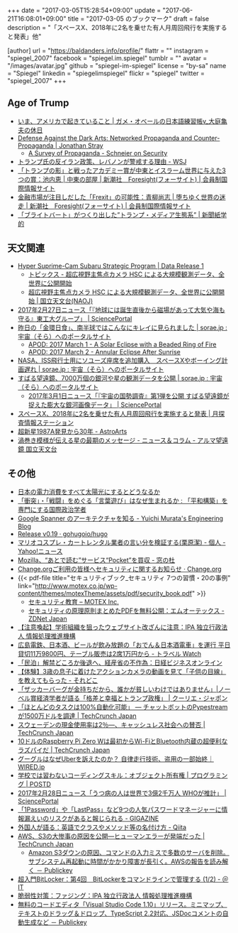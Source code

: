 +++
date = "2017-03-05T15:28:54+09:00"
update = "2017-06-21T16:08:01+09:00"
title = "2017-03-05 のブックマーク"
draft = false
description = "「スペースX、2018年に2名を乗せた有人月周回飛行を実施すると発表」他"

[author]
  url = "https://baldanders.info/profile/"
  flattr = ""
  instagram = "spiegel_2007"
  facebook = "spiegel.im.spiegel"
  tumblr = ""
  avatar = "/images/avatar.jpg"
  github = "spiegel-im-spiegel"
  license = "by-sa"
  name = "Spiegel"
  linkedin = "spiegelimspiegel"
  flickr = "spiegel"
  twitter = "spiegel_2007"
+++

## Age of Trump

- [いま、アメリカで起きていること | ガメ・オベールの日本語練習帳v_大庭亀夫の休日](https://gamayauber1001.wordpress.com/2017/02/27/trump/)
- [Defense Against the Dark Arts: Networked Propaganda and Counter-Propaganda | Jonathan Stray](http://jonathanstray.com/networked-propaganda-and-counter-propaganda)
    - [A Survey of Propaganda - Schneier on Security](https://www.schneier.com/blog/archives/2017/02/a_survey_of_pro.html)
- [トランプ氏の反イラン政策、レバノンが警戒する理由 - WSJ](http://jp.wsj.com/articles/SB10766636087242413531904582646252193905784)
- [「トランプの影」と戦ったアカデミー賞が中東とイスラーム世界に与えた3つの賞：池内恵 | 中東の部屋 | 新潮社　Foresight(フォーサイト) | 会員制国際情報サイト](http://www.fsight.jp/articles/-/42048)
- [金融市場が注目しだした「Frexit」の可能性：青柳尚志 | 堕ちゆく世界の迷走 | 新潮社　Foresight(フォーサイト) | 会員制国際情報サイト](http://www.fsight.jp/articles/-/42057)
- [「ブライトバート」がつくり出した”トランプ・メディア生態系” | 新聞紙学的](https://kaztaira.wordpress.com/2017/03/04/%e3%80%8c%e3%83%96%e3%83%a9%e3%82%a4%e3%83%88%e3%83%90%e3%83%bc%e3%83%88%e3%80%8d%e3%81%8c%e3%81%a4%e3%81%8f%e3%82%8a%e5%87%ba%e3%81%97%e3%81%9f%e3%83%88%e3%83%a9%e3%83%b3%e3%83%97%e3%83%bb%e3%83%a1/)

## 天文関連

- [Hyper Suprime-Cam Subaru Strategic Program | Data Release 1](https://hsc-release.mtk.nao.ac.jp/doc/)
    - [トピックス - 超広視野主焦点カメラ HSC による大規模観測データ、全世界に公開開始](http://subarutelescope.org/Topics/2017/02/27/j_index.html)
    - [超広視野主焦点カメラ HSC による大規模観測データ、全世界に公開開始 | 国立天文台(NAOJ)](http://www.nao.ac.jp/news/topics/2017/20170228-subaru.html)
- [2017年2月27日ニュース「『地球には誕生直後から磁場があって大気や海も守る』東工大グループ」 | SciencePortal](http://scienceportal.jst.go.jp/news/newsflash_review/newsflash/2017/02/20170227_01.html)
- [昨日の「金環日食」、南半球ではこんなにキレイに見られました | sorae.jp : 宇宙（そら）へのポータルサイト](http://sorae.jp/030201/2017_02_27_sun.html)
    - [APOD: 2017 March 1 - A Solar Eclipse with a Beaded Ring of Fire](https://apod.nasa.gov/apod/ap170301.html)
    - [APOD: 2017 March 2 - Annular Eclipse After Sunrise](https://apod.nasa.gov/apod/ap170302.html)
- [NASA、ISS飛行士用にソユーズ座席を追加購入　スペースXやボーイング計画遅れ | sorae.jp : 宇宙（そら）へのポータルサイト](http://sorae.jp/030201/2017_03_01_nasa.html)
- [すばる望遠鏡、7000万個の銀河や星の観測データを公開 | sorae.jp : 宇宙（そら）へのポータルサイト](http://sorae.jp/030201/2017_03_01_subaru.html)
    - [2017年3月1日ニュース「『宇宙の国勢調査』第1弾を公開 すばる望遠鏡が捉えた膨大な銀河画像データ」 | SciencePortal](http://scienceportal.jst.go.jp/news/newsflash_review/newsflash/2017/03/20170301_01.html)
- [スペースX、2018年に2名を乗せた有人月周回飛行を実施すると発表 | 月探査情報ステーション](http://moonstation.jp/blog/lunarexp/spacex-announced-manned-space-flight-to-the-moon-and-back-in-2018)
- [超新星1987A発見から30年 - AstroArts](http://www.astroarts.co.jp/article/hl/a/8983_sn1987a)
- [渦巻き模様が伝える星の最期のメッセージ - ニュース＆コラム - アルマ望遠鏡 国立天文台](http://alma.mtk.nao.ac.jp/j/news/info/2017/0303post_698.html)

## その他

- [日本の電力消費をすべて太陽光にするとどうなるか](http://thutmose.blog.jp/archives/69589222.html)
- [「衝突」・「戦闘」をめぐる「言葉遊び」はなぜ生まれるか : 「平和構築」を専門にする国際政治学者](http://shinodahideaki.blog.jp/archives/14255942.html)
- [Google Spanner のアーキテクチャを知る - Yuichi Murata's Engineering Blog](http://yuichi1004.hatenablog.com/entry/2017/02/26/162204)
- [Release v0.19 · gohugoio/hugo](https://github.com/gohugoio/hugo/releases/tag/v0.19)
- [マリオコスプレ・カートレンタル業者の言い分を検証する(栗原潔) - 個人 - Yahoo!ニュース](https://news.yahoo.co.jp/byline/kuriharakiyoshi/20170227-00068168/)
- [Mozilla、“あとで読む”サービス“Pocket”を買収 - 窓の杜](http://forest.watch.impress.co.jp/docs/news/1046685.html)
- [Change.orgご利用の皆様へセキュリティに関するお知らせ · Change.org](https://www.change.org/l/jp/cloudflare_security)
- {{< pdf-file title="セキュリティブック_セキュリティ 7つの習慣・20の事例" link="http://www.motex.co.jp/wp-content/themes/motexTheme/assets/pdf/security_book.pdf" >}}
    - [セキュリティ教育 – MOTEX Inc.](http://www.motex.co.jp/vision/enlightenment_activity/education_book/)
    - [セキュリティの原理原則まとめたPDFを無料公開：エムオーテックス - ZDNet Japan](https://japan.zdnet.com/article/35097210/)
- [【注意喚起】学術組織を狙ったウェブサイト改ざんに注意：IPA 独立行政法人 情報処理推進機構](http://www.ipa.go.jp/security/announce/academy_website.html)
- [広島電鉄、日本酒、ビールが飲み放題の「おでん＆日本酒電車」を運行 平日貸切11万9800円、テーブル販売は2席1万円から - トラベル Watch](http://travel.watch.impress.co.jp/docs/news/1046507.html)
- [「民泊」解禁どころか後退へ、経産省の不作為：日経ビジネスオンライン](http://business.nikkeibp.co.jp/atcl/report/16/022400113/022700002/?rt=nocnt)
- [【体験】3歳の息子に着けたアクションカメラの動画を見て「子供の目線」を教えてもらった - それどこ](http://srdk.rakuten.jp/entry/2017/02/28/110000)
- [「ザッカーバーグが金持ちだから、誰かが貧しいわけではありません」|ノーベル賞経済学者が語る「格差と幸福とトランプ政権」 | クーリエ・ジャポン](http://courrier.jp/translation/78231/)
- [「ほとんどのタスクは100%自動化可能」 ― チャットボットのPypestreamが1500万ドルを調達 | TechCrunch Japan](https://techcrunch.com/2017/02/28/pypestream-series-a/)
- [スウェーデンの現金使用率は2％―、キャッシュレス社会への賛否 | TechCrunch Japan](https://techcrunch.com/2017/02/26/cash-is-no-longer-king/)
- [10ドルのRaspberry Pi Zero Wは最初からWi-FiとBluetooth内蔵の超便利なラズパイだ | TechCrunch Japan](https://techcrunch.com/2017/02/28/the-10-raspberry-pi-zero-w-is-the-teeniest-little-wi-fi-enabled-computer-youve-ever-seen/)
- [グーグルはなぜUberを訴えたのか？ 自律走行技術、盗用の一部始終｜WIRED.jp](http://wired.jp/2017/02/28/uber-google/)
- [学校では習わないコーディングスキル：オブジェクト所有権 | プログラミング | POSTD](http://postd.cc/object-ownership/)
- [2017年2月28日ニュース「うつ病の人は世界で3億2千万人 WHOが推計」 | SciencePortal](http://scienceportal.jst.go.jp/news/newsflash_review/newsflash/2017/02/20170228_01.html)
- [「1Password」や「LastPass」など9つの人気パスワードマネージャーに情報漏えいのリスクがあると報じられる - GIGAZINE](http://gigazine.net/news/20170302-9-password-manager-leaking-secret/)
- [外国人が語る：英語でクラスやメソッド等の名付け方 - Qiita](http://qiita.com/gazayas/items/3d352d1b6ec9a225c6f6)
- [AWS、S3の大惨事の原因を公開―ヒューマンエラーが発端だった | TechCrunch Japan](https://techcrunch.com/2017/03/02/aws-cloudsplains-what-happend-to-s3-storage-on-monday/)
    - [Amazon S3ダウンの原因、コマンドの入力ミスで多数のサーバを削除。サブシステム再起動に時間がかかり障害が長引く。AWSの報告を読み解く － Publickey](http://www.publickey1.jp/blog/17/amazon_s3aws_1.html)
- [超入門BitLocker：第4回　BitLockerをコマンドラインで管理する (1/2) - ＠IT](http://www.atmarkit.co.jp/ait/articles/1703/03/news039.html)
- [脆弱性対策：ファジング：IPA 独立行政法人 情報処理推進機構](http://www.ipa.go.jp/security/vuln/fuzzing.html)
- [無料のコードエディタ「Visual Studio Code 1.10」リリース。ミニマップ、テキストのドラッグ＆ドロップ、TypeScript 2.2対応、JSDocコメントの自動生成など － Publickey](http://www.publickey1.jp/blog/17/visual_studio_code_110typescript_22jsdoc.html)
